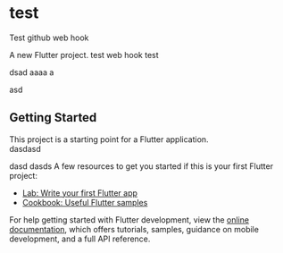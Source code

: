 # test
Test github web hook

A new Flutter project.
test web hook
test

dsad
aaaa
a

asd
## Getting Started

This project is a starting point for a Flutter application.\
dasdasd

dasd
dasds
A few resources to get you started if this is your first Flutter project:

- [Lab: Write your first Flutter app](https://docs.flutter.dev/get-started/codelab)
- [Cookbook: Useful Flutter samples](https://docs.flutter.dev/cookbook)

For help getting started with Flutter development, view the
[online documentation](https://docs.flutter.dev/), which offers tutorials,
samples, guidance on mobile development, and a full API reference.

